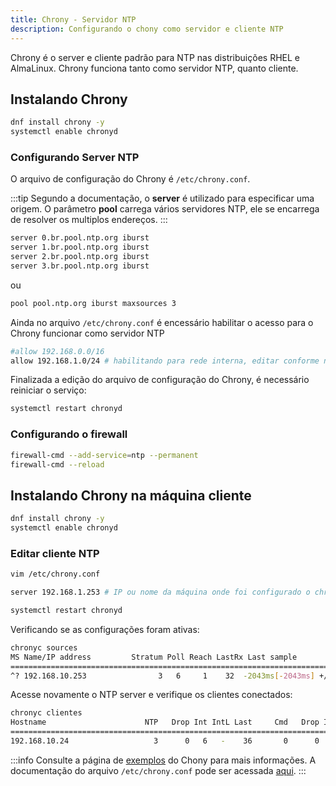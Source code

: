 ```yaml
---
title: Chrony - Servidor NTP
description: Configurando o chony como servidor e cliente NTP
---
```

<head>
    <meta name="description" context="Configurando o chony como servidor e cliente NTP" />
    <meta name="keywords" context="chrony, ntp, server, chronyd, chronyc" />
</head>

Chrony é o server e cliente padrão para NTP nas distribuições RHEL e AlmaLinux.
Chrony funciona tanto como servidor NTP, quanto cliente.

## Instalando Chrony

```bash
dnf install chrony -y
systemctl enable chronyd
```
### Configurando Server NTP

O arquivo de configuração do Chrony é ```/etc/chrony.conf```. 

:::tip
Segundo a documentação, o **server** é utilizado para especificar uma origem. O parâmetro **pool** carrega vários servidores NTP, ele se encarrega de resolver os multiplos endereços. 
:::

```bash
server 0.br.pool.ntp.org iburst
server 1.br.pool.ntp.org iburst
server 2.br.pool.ntp.org iburst
server 3.br.pool.ntp.org iburst
```

ou

```bash
pool pool.ntp.org iburst maxsources 3
```

Ainda no arquivo ```/etc/chrony.conf``` é encessário habilitar o acesso para o Chrony funcionar como servidor NTP

```bash
#allow 192.168.0.0/16
allow 192.168.1.0/24 # habilitando para rede interna, editar conforme necessidade
```

Finalizada a edição do arquivo de configuração do Chrony, é necessário reiniciar o serviço:

```bash
systemctl restart chronyd
```

### Configurando o firewall

```bash
firewall-cmd --add-service=ntp --permanent
firewall-cmd --reload
```

## Instalando Chrony na máquina cliente

```bash
dnf install chrony -y
systemctl enable chronyd
```

### Editar cliente NTP

```bash
vim /etc/chrony.conf

server 192.168.1.253 # IP ou nome da máquina onde foi configurado o chrony server

systemctl restart chronyd
```

Verificando se as configurações foram ativas:

```bash
chronyc sources
MS Name/IP address         Stratum Poll Reach LastRx Last sample               
===============================================================================
^? 192.168.10.253                3   6     1    32  -2043ms[-2043ms] +/- 7462us
```

Acesse novamente o NTP server e verifique os clientes conectados:

```bash
chronyc clientes
Hostname                      NTP   Drop Int IntL Last     Cmd   Drop Int  Last
===============================================================================
192.168.10.24                   3      0   6   -    36       0      0   -     -
```

:::info
Consulte a página de [exemplos](https://chrony.tuxfamily.org/examples.html) do Chony para mais informações.
A documentação do arquivo ```/etc/chrony.conf``` pode ser acessada [aqui](https://chrony.tuxfamily.org/doc/4.1/chrony.conf.html).
:::